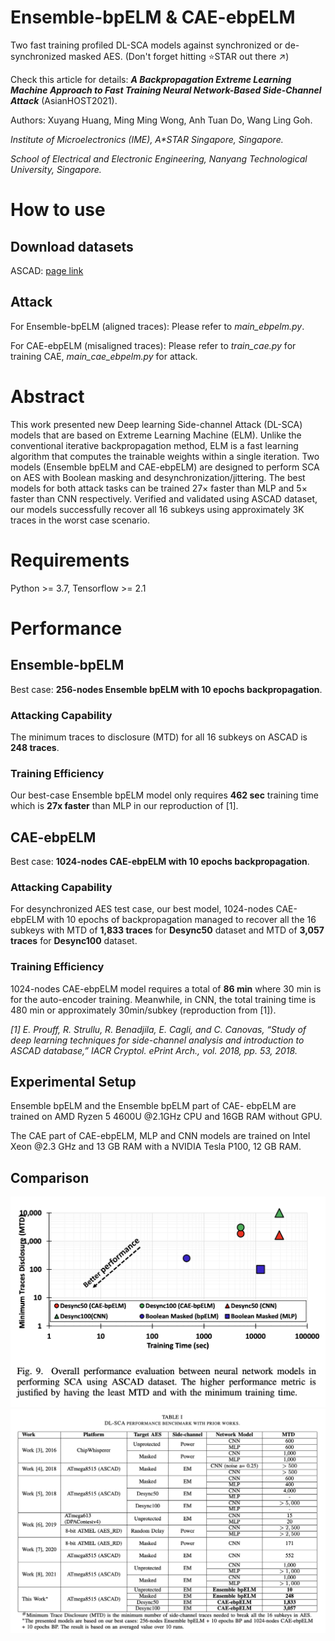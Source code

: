 # Ensemble-bpELM & CAE-ebpELM
 Two fast training profiled DL-SCA models against synchronized or de-synchronized masked AES. (Don't forget hitting ⭐️STAR out there ↗️)

 Check this article for details: ***A Backpropagation Extreme Learning Machine Approach to Fast Training Neural Network-Based Side-Channel Attack*** (AsianHOST2021).

 Authors: Xuyang Huang, Ming Ming Wong, Anh Tuan Do, Wang Ling Goh.

 *Institute of Microelectronics (IME), A\*STAR Singapore, Singapore.*

 *School of Electrical and Electronic Engineering, Nanyang Technological University, Singapore.*

# How to use
## Download datasets
ASCAD: [page link](https://github.com/ANSSI-FR/ASCAD/blob/master/ATMEGA_AES_v1/ATM_AES_v1_fixed_key/Readme.md)

## Attack
For Ensemble-bpELM (aligned traces): Please refer to *main_ebpelm.py*.

For CAE-ebpELM (misaligned traces): Please refer to *train_cae.py* for training CAE, *main_cae_ebpelm.py* for attack.

# Abstract
This work presented new Deep learning Side-channel Attack (DL-SCA) models that are based on Extreme Learning Machine (ELM). Unlike the conventional iterative backpropagation method, ELM is a fast learning algorithm that computes the trainable weights within a single iteration. Two models (Ensemble bpELM and CAE-ebpELM) are designed to perform SCA on AES with Boolean masking and desynchronization/jittering. The best models for both attack tasks can be trained 27× faster than MLP and 5× faster than CNN respectively. Verified and validated using ASCAD dataset, our models successfully recover all 16 subkeys using approximately 3K traces in the worst case scenario.

# Requirements
 Python >= 3.7, Tensorflow >= 2.1

# Performance
## Ensemble-bpELM
Best case: **256-nodes Ensemble bpELM with 10 epochs backpropagation**.
### Attacking Capability
The minimum traces to disclosure (MTD) for all 16 subkeys on ASCAD is **248 traces**.

### Training Efficiency
Our best-case Ensemble bpELM model only requires **462 sec** training time which is **27x faster** than MLP in our reproduction of [1].

## CAE-ebpELM
Best case: **1024-nodes CAE-ebpELM with 10 epochs backpropagation**.
### Attacking Capability
For desynchronized AES test case, our best model, 1024-nodes CAE-ebpELM with 10 epochs of backpropagation managed to recover all the 16 subkeys with MTD of **1,833 traces** for **Desync50** dataset and MTD of **3,057 traces** for **Desync100** dataset.

### Training Efficiency
1024-nodes CAE-ebpELM model requires a total of **86 min** where 30 min is for the auto-encoder training. Meanwhile, in CNN, the total training time is 480 min or approximately 30min/subkey (reproduction from [1]).

*[1] E. Prouff, R. Strullu, R. Benadjila, E. Cagli, and C. Canovas, “Study of deep learning techniques for side-channel analysis and introduction to ASCAD database,” IACR Cryptol. ePrint Arch., vol. 2018, pp. 53, 2018.*
## Experimental Setup
Ensemble bpELM and the Ensemble bpELM part of CAE- ebpELM are trained on AMD Ryzen 5 4600U @2.1GHz CPU and 16GB RAM without GPU.

The CAE part of CAE-ebpELM, MLP and CNN models are trained on Intel Xeon @2.3 GHz and 13 GB RAM with a NVIDIA Tesla P100, 12 GB RAM.
## Comparison
![Comparison](img/comparison.png)
![Comparison table](img/comparison_table.png)
